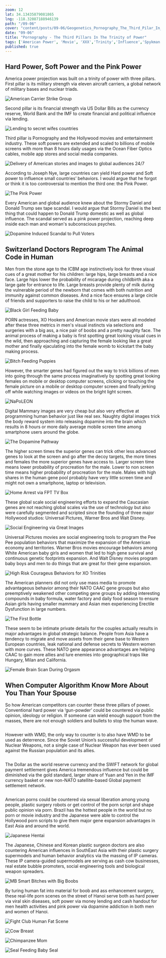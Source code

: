 ```yaml
--- 
zoom: 12
lat: 34.13435879081865
lng: -118.32087188946139
path: "/09-06"
cover: "content/posts/09-06/Geogenetics_Pornography_The_Third_Pilar_In_The_Trinity_Of_Power.png"
date: "09-06"
title: "Pornography - The Third Pillars In The Trinity of Power"
tags: ['American Power', 'Movie', 'XXX','Trinity','Influence','Spykman World','Nicholas Spykman']    
published: true
---
```

## Hard Power, Soft Power and the Pink Power
America power projection was built on a trinity of power with three pillars. First pillar is its military strength via eleven aircraft carriers, a global network of military bases and nuclear triads.

![American Carrier Strike Group](https://storage.googleapis.com/spykman-world/US_Carrier_Strike_Group.png)

Second pillar is its financial strength via US Dollar Bills as the currency reserve, World Bank and the IMF to create financial and political influence via lending.

![Lending to secret wifes countries](https://storage.googleapis.com/spykman-world/International%20Bank%20of%20Reconstruction%20and%20Development.png)

Third pillar is Pornography and the Hollywood movies and entertainment industry. These soft powers are extended and scaled to billions of mobile screens with more than 8 hours daily usages via the Ocean Fiber Optics cables, mobile app stores and social media companies.  

![Delivery of American stories and images to global audiences 24/7](https://storage.googleapis.com/spykman-world/japan_california_fiber_optics_cable.png)

According to Joseph Nye, large countries can yield Hard power and Soft power to influence small countries’ behaviors. I would argue that he forgot or think it is too controversial to mention the third one: the Pink Power.

![The Pink Power](https://storage.googleapis.com/spykman-world/Victoria%20Secret.png)

Every American and global audience knew about the Stormy Daniel and Donald Trump sex tape scandal. I would argue that Stormy Daniel is the best thing that could happen to Donald Trump domestic as well as global influence. The scandal served as a pink power projection, reaching deep inside each man and woman's subconscious psyches.

![Dopamine Induced Scandal to Pull Voters](https://storage.googleapis.com/spykman-world/Stormy%20Daniel%20XO%20Porn%20Star%20Scandal.png)

## Switzerland Doctors Reprogram The Animal Code in Human

Men from the stone age to the ICBM age instinctively look for three visual cues of a great mother for his children: large hips, large breasts and a nice face. Large hips lower the probability of micarage during childbirth aka a large gate for entrance to life. Large breasts provide plenty of milk during the vulnerable period of the newborn that comes with both nutrition and immunity against common diseases. And a nice face  ensures a large circle of friends and supporters to raise the child to his or her adulthood. 

![Black Girl Feeding Baby](https://storage.googleapis.com/spykman-world/Black%20Girl%20Feeding%20Baby.png)

PORN actresses, XO Hookers and American movie stars were all modeled after these three metrics in men's visual instincts via selections and surgeries with a big ass, a nice pair of boobs and a pretty naughty face. The animal process of making a baby is first spotting great looking visual cues in the wild, then approaching and capturing the female looking like a great mother and finally ejaculating into the female womb to kickstart the baby making process. 

![Bitch Feeding Puppies](https://storage.googleapis.com/spykman-world/Bitch_Feeding_Babydogs.png)

However, the smarter genes had figured out the way to trick billions of men into going through the same process imaginatively by spotting great looking females on mobile or desktop computer screens, clicking or touching the female picture on a mobile or desktop computer screen and finally jerking off while watching images or videos on the bright light screen.

![NaPoLEON](https://storage.googleapis.com/spykman-world/napoleon-secret-statue.png)   

Digital Mammary images are very cheap but also very effective at programming human behavior just like real sex. Naughty digital images trick the body reward system into releasing dopamine into the brain which results in 8 hours or more daily average mobile screen time among smartphone users around the globe. 

![The Dopamine Pathway](https://storage.googleapis.com/spykman-world/The%20Dopamine%20Pathway.png) 

The higher screen times the superior genes can trick other less advanced genes to look at the screen and go after the decoy targets, the more times and females the more superior genes have access to. Larger screen time means lower probability of procreation for the male. Lower to non screen time means higher probability of procreation for the male. Males with high shares in the human gene pool probably have very little screen time and might not own a smartphone, laptop or television. 

![Home Arrest via FPT TV Box](https://storage.googleapis.com/spykman-world/HomeArrest_via_FPT_TV_BOX.png)

These global scale social engineering efforts to expand the Caucasian genes are not reaching global scales via the use of technology but also were carefully segmented and scripted since the founding of three major Hollywood studios: Universal Pictures, Warner Bros and Walt Disney. 

![Social Engineering via Great Images](https://storage.googleapis.com/spykman-world/Social%20Science%20via%20Great%20Images.png)

Universal Pictures movies are social engineering tools to program the Pee Pee population behaviors that maximize the expansion of the American economy and territories. Warner Bros movies encourage behaviors among White American baby girls and women that led to high gene survival and continuous genetic footprints expansion. And Walt Disney movies program baby boys and men to do things that are great for their gene expansion. 

![High Risk Courageus Behaviors for XO Trinities](https://storage.googleapis.com/spykman-world/Trinity%20Pull%20Strategy%20against%20Competing%20Genes.png)

The American planners did not only use mass media to promote advantageous behavior among their NATO CAAC gene groups but also preemptively weakened other competing gene groups by adding interesting compounds in baby formula, water factory and daily food season to ensure Asian girls having smaller mammary and Asian men experiencing Erectile Dysfunction in large numbers. 

![The First Bottle](https://storage.googleapis.com/spykman-world/The%20First%20Bottle.png)

These seem to be intimate private details for the couples actually results in major advantages in global strategic balance. People from Asia have a tendency to migrate and move assets from their gene base to Western European countries, leak national and defense secrets to Western women with more curves. These NATO gene appearance advantages are helping CAAC to gain more allies and lure enemies into geographical traps like Hungary, Milan and California. 

![Female Brain Scan During Orgasm](https://storage.googleapis.com/spykman-world/Female%20Brain%20Scan%20During%20Orgasm.png)

## When Computer Algorithm Know More About You Than Your Spouse

So how American competitors can counter these three pillars of power. Conventional hard power via ‘gun-powder’ could be countered via public opinion, ideology or religion. If someone can wield enough support from the masses, there are not enough soldiers and bullets to stop the human wave. 

![]()

However with WMD, the only way to counter is to also have WMD to be used as deterrence. Since the Soviet Union’s successful development of Nuclear Weapons, not a single case of Nuclear Weapon has ever been used against the Russian population and its allies. 

![]()

The Dollar as the world reserve currency and the SWIFT network for global payment settlement gives America tremendous influence but could be diminished via the gold standard, larger share of Yuan and Yen in the IMF currency basket or new non-NATO satellite-based Global payment settlement network. 

![]()

American porns could be countered via sexual liberation among young people, plastic surgery robots or get control of the porn script and shape public opinion via porn. Brazil has the hottest people in the world but no porn or movie industry and the Japanese were able to control the Hollywood porn scripts to give them major gene expansion advantages in East Asia and around the world.

![Japanese Hentai](https://storage.googleapis.com/spykman-world/Japanese%20Hentai.png)

The Japanese, Chinese and Korean plastic surgeon doctors are also countering American influences in SouthEast Asia with their plastic surgery supermodels and human behavior analytics via the massing of IP cameras. These IP camera-guided supermodels are serving as cash cow businesses, real estate bubble promoters, social engineering tools and biological weapon spreaders.

![MB Smart Bitches with Big Boobs](https://storage.googleapis.com/spykman-world/MB%20SmartBank.png)

By turing human fat into material for boob and ass enhancement surgery, these real-life porn scenes on the street of Hanoi serve both as hard power via viral skin diseases, soft power via money lending and cash handout for men health activities and pink power via dopamine addiction in both men and women of Hanoi.

![Fight Club Human Fat Scene](https://storage.googleapis.com/spykman-world/Fight%20club%20Human%20Fat%20Scene.png)

![Cow Breast](https://storage.googleapis.com/spykman-world/Cow%20Milk%20Very%20Similiar%20to%20Human%20Milk.png)

![Chimpanzee Mom](https://storage.googleapis.com/spykman-world/Chimpanzee%20Mom.png)

![Seal Feeding Baby Seal](https://storage.googleapis.com/spykman-world/Seal%20Feeding%20Babyseal%20with%20Milk.png)






